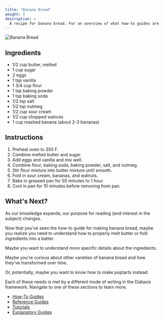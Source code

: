 ```yaml
---
title: "Banana Bread"
weight: 4
description: >
  A recipe for banana bread. For an overview of what how-to guides are in Diátaxis, see the [How-To Guides page](/docs/how-to-guides/).
---
```


![Banana Bread](/banana-bread.png 'Banana Bread')

## Ingredients

* 1/2 cup butter, melted
* 1 cup sugar
* 2 eggs
* 1 tsp vanilla
* 1 3/4 cup flour
* 1 tsp baking powder
* 1 tsp baking soda
* 1/2 tsp salt
* 1/2 tsp nutmeg
* 1/2 cup sour cream
* 1/2 cup chopped walnuts
* 1 cup mashed banana (about 2-3 bananas)

## Instructions

1. Preheat oven to 350 F.
1. Combine melted butter and sugar.
1. Add eggs and vanilla and mix well.
1. Combine flour, baking soda, baking powder, salt, and nutmeg.
1. Stir flour mixture into butter mixture until smooth.
1. Fold in sour cream, bananas, and walnuts.
1. Bake in greased pan for 50 minutes to 1 hour.
1. Cool in pan for 10 minutes before removing from pan.

## What's Next?

As our knowledge expands, our purpose for reading (and interest in the subject) changes. 

Now that you've seen the how-to guide for making banana bread, maybe you realize you need to understand how to properly melt butter or fold ingredients into a batter.

Maybe you want to understand more specific details about the ingredients.

Maybe you're curious about other varieties of banana bread and how they've transformed over time.

Or, potentially, maybe you want to know how to make poptarts instead.

Each of these needs is met by a different mode of writing in the Diátaxis framework. Navigate to one of these sections to learn more.

* [How-To Guides](/docs/how-to-guides/)
* [Reference Guides](/docs/reference/)
* [Tutorials](/docs/tutorials/)
* [Explanatory Guides](/docs/explanatory/)

